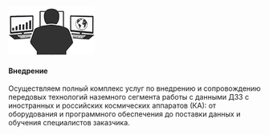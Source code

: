 ![](assets/img/services-implementation.png)

#### Внедрение

Осуществляем полный комплекс услуг по внедрению и сопровождению передовых технологий наземного сегмента работы
с данными ДЗЗ с иностранных и российских космических аппаратов (КА): от оборудования и программного обеспечения
до поставки данных и обучения специалистов заказчика.